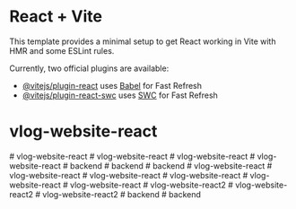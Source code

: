 # React + Vite

This template provides a minimal setup to get React working in Vite with HMR and some ESLint rules.

Currently, two official plugins are available:

- [@vitejs/plugin-react](https://github.com/vitejs/vite-plugin-react/blob/main/packages/plugin-react/README.md) uses [Babel](https://babeljs.io/) for Fast Refresh
- [@vitejs/plugin-react-swc](https://github.com/vitejs/vite-plugin-react-swc) uses [SWC](https://swc.rs/) for Fast Refresh
# vlog-website-react
#   v l o g - w e b s i t e - r e a c t  
 #   v l o g - w e b s i t e - r e a c t  
 #   v l o g - w e b s i t e - r e a c t  
 #   v l o g - w e b s i t e - r e a c t  
 #   b a c k e n d  
 #   b a c k e n d  
 #   b a c k e n d  
 #   v l o g - w e b s i t e - r e a c t  
 #   v l o g - w e b s i t e - r e a c t  
 #   v l o g - w e b s i t e - r e a c t  
 # vlog-website-react
#   v l o g - w e b s i t e - r e a c t  
 #   v l o g - w e b s i t e - r e a c t  
 #   v l o g - w e b s i t e - r e a c t 2  
 #   v l o g - w e b s i t e - r e a c t 2  
 #   v l o g - w e b s i t e - r e a c t 2  
 #   b a c k e n d  
 #   b a c k e n d  
 